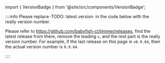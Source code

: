 import { VersionBadge } from '@site/src/components/VersionBadge';

::::info
Please replace ·TODO: latest.version· in the code below with the really version number. 

Please refer to https://github.com/babyfish-ct/jimmer/releases, find the latest release from there, remove the leading `v`, and the rest part is the really version number.
For example, if the last release on this page is `v0.9.64`, then the actual version number is `0.9.64`.

<VersionBadge />
::::
